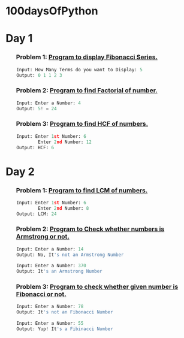 # 100daysOfPython

### <h1>Day 1</h1>
### <ol>Problem 1: <a href="https://github.com/Shivani1917/100daysOfPython/blob/main/Day1/aFibonacci.py">**Program to display Fibonacci Series.**</a></ol>
```python
    Input: How Many Terms do you want to Display: 5
    Output: 0 1 1 2 3 
```
### <ol>Problem 2: <a href="https://github.com/Shivani1917/100daysOfPython/blob/main/Day1/bFactorial.py">**Program to find Factorial of number.**</a></ol>
```python
    Input: Enter a Number: 4
    Output: 5! = 24
```

### <ol>Problem 3: <a href="https://github.com/Shivani1917/100daysOfPython/blob/main/Day1/cHCF.py">**Program to find HCF of numbers.**</a></ol>
```python
    Input: Enter 1st Number: 6
            Enter 2nd Number: 12
    Output: HCF: 6
```

### <h1>Day 2</h1>
### <ol>Problem 1: <a href="https://github.com/Shivani1917/100daysOfPython/blob/main/Day2/aLCM.py">**Program to find LCM of numbers.**</a></ol>
```python
    Input: Enter 1st Number: 6
            Enter 2nd Number: 8
    Output: LCM: 24
```

### <ol>Problem 2: <a href="https://github.com/Shivani1917/100daysOfPython/blob/main/Day2/bArmstrong.py">**Program to Check whether numbers is Armstrong or not.**</a></ol>
```python
    Input: Enter a Number: 14
    Output: No, It's not an Armstrong Number
    
    Input: Enter a Number: 370
    Output: It's an Armstrong Number
```


### <ol>Problem 3: <a href="">**Program to check whether given number is Fibonacci or not.**</a></ol>
```python
    Input: Enter a Number: 78
    Output: It's not an Fibonacci Number
    
    Input: Enter a Number: 55
    Output: Yup! It's a Fibinacci Number
```


